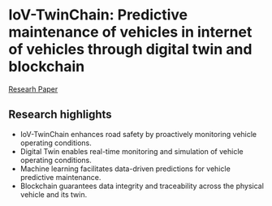 # IoV-TwinChain: Predictive maintenance of vehicles in internet of vehicles through digital twin and blockchain

[Researh Paper](https://doi.org/10.1016/j.iot.2025.101514)

## Research highlights

* IoV-TwinChain enhances road safety by proactively monitoring vehicle operating conditions.
* Digital Twin enables real-time monitoring and simulation of vehicle operating conditions.
* Machine learning facilitates data-driven predictions for vehicle predictive maintenance.
* Blockchain guarantees data integrity and traceability across the physical vehicle and its twin.
